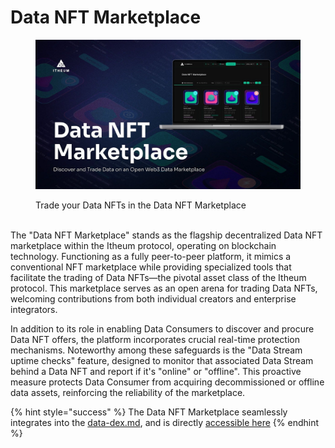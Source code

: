 # Data NFT Marketplace

<figure><img src="../../.gitbook/assets/image (82).png" alt=""><figcaption><p>Trade your Data NFTs in the Data NFT Marketplace</p></figcaption></figure>

\
The "Data NFT Marketplace" stands as the flagship decentralized Data NFT marketplace within the Itheum protocol, operating on blockchain technology. Functioning as a fully peer-to-peer platform, it mimics a conventional NFT marketplace while providing specialized tools that facilitate the trading of Data NFTs—the pivotal asset class of the Itheum protocol. This marketplace serves as an open arena for trading Data NFTs, welcoming contributions from both individual creators and enterprise integrators.

In addition to its role in enabling Data Consumers to discover and procure Data NFT offers, the platform incorporates crucial real-time protection mechanisms. Noteworthy among these safeguards is the "Data Stream uptime checks" feature, designed to monitor that associated Data Stream behind a Data NFT and report if it's "online" or "offline". This proactive measure protects Data Consumer from acquiring decommissioned or offline data assets, reinforcing the reliability of the marketplace.



{% hint style="success" %}
The Data NFT Marketplace seamlessly integrates into the [data-dex.md](../../developers/release-notes/data-dex.md "mention"), and is directly [accessible here](https://datadex.itheum.io/datanfts/marketplace/market)
{% endhint %}
